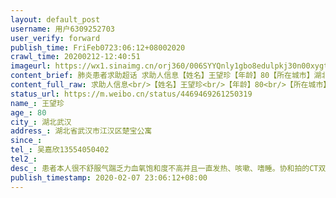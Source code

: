 ```yaml
---
layout: default_post
username: 用户6309252703
user_verify: forward
publish_time: FriFeb0723:06:12+08002020
crawl_time: 20200212-12:40:51
imageurl: https://wx1.sinaimg.cn/orj360/006SYYQnly1gbo8edulpkj30n00xygt8.jpg,https://wx2.sinaimg.cn/orj360/006SYYQnly1gbo8ec5jwgj30bt1b0wj5.jpg
content_brief: 肺炎患者求助超话 求助人信息【姓名】王望珍【年龄】80【所在城市】湖北武汉【所在小区、社区】湖北省武汉市江汉区楚宝公寓【患病时间】【联系方式】吴嘉欣13554050402【病情描述】 ：患者本人很不舒服 气踹 乏力 血氧饱和度不高 并且一直发热、咳嗽、嗜睡。协和拍的CT双肺感染，核酸阳性， ...全文
content_full_raw: 求助人信息<br/>【姓名】王望珍<br/>【年龄】80<br/>【所在城市】湖北武汉<br/>【所在小区、社区】湖北省武汉市江汉区楚宝公寓<br/>【患病时间】<br/>【联系方式】吴嘉欣13554050402<br/>【病情描述】：患者本人很不舒服气踹乏力血氧饱和度不高并且一直发热、咳嗽、嗜睡。协和拍的CT双肺感染，核酸阳性，血氧饱和度不高，急需住院吸氧。紧急求助治疗！且患者年事已高，分秒必争，跪求紧急救助！🙏🙏<adata-url="http://t.cn/RxdIh4d"href="http://weibo.com/p/1001018000106113000000000"data-hide=""><spanclass='url-icon'><imgstyle='width:1rem;height:1rem'src='https://h5.sinaimg.cn/upload/2015/09/25/3/timeline_card_small_location_default.png'></span><spanclass="surl-text">American·CaliforniaYolo</span></a>
status_url: https://m.weibo.cn/status/4469469261250319
name_: 王望珍
age_: 80
city_: 湖北武汉
address_: 湖北省武汉市江汉区楚宝公寓
since_: 
tel_: 吴嘉欣13554050402
tel2_: 
desc_: 患者本人很不舒服气踹乏力血氧饱和度不高并且一直发热、咳嗽、嗜睡。协和拍的CT双肺感染，核酸阳性，血氧饱和度不高，急需住院吸氧。紧急求助治疗！且患者年事已高，分秒必争，跪求紧急救助！🙏🙏<adata-url="http//t.cn/RxdIh4d"href="http//weibo.com/p/1001018000106113000000000"data-hide=""><spanclass='url-icon'><imgstyle='width1rem;height1rem'src='https//h5.sinaimg.cn/upload/2015/09/25/3/timeline_card_small_location_default.png'></span><spanclass="surl-text">American·CaliforniaYolo</span></a>
publish_timestamp: 2020-02-07 23:06:12+08:00
---
```


